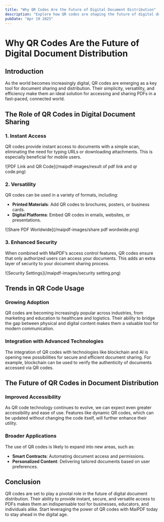 ```yaml
---
title: "Why QR Codes Are the Future of Digital Document Distribution"
description: "Explore how QR codes are shaping the future of digital document sharing and distribution."
pubDate: "Apr 19 2025"
---
```


# Why QR Codes Are the Future of Digital Document Distribution

## Introduction

As the world becomes increasingly digital, QR codes are emerging as a key tool for document sharing and distribution. Their simplicity, versatility, and efficiency make them an ideal solution for accessing and sharing PDFs in a fast-paced, connected world.

## The Role of QR Codes in Digital Document Sharing

### 1. Instant Access

QR codes provide instant access to documents with a simple scan, eliminating the need for typing URLs or downloading attachments. This is especially beneficial for mobile users.

![PDF Link and QR Code](/maipdf-images/result of pdf link and qr code.png)

### 2. Versatility

QR codes can be used in a variety of formats, including:

- **Printed Materials**: Add QR codes to brochures, posters, or business cards.
- **Digital Platforms**: Embed QR codes in emails, websites, or presentations.

![Share PDF Worldwide](/maipdf-images/share pdf wordwide.png)

### 3. Enhanced Security

When combined with MaiPDF’s access control features, QR codes ensure that only authorized users can access your documents. This adds an extra layer of security to your document sharing process.

![Security Settings](/maipdf-images/security setting.png)

## Trends in QR Code Usage

### Growing Adoption

QR codes are becoming increasingly popular across industries, from marketing and education to healthcare and logistics. Their ability to bridge the gap between physical and digital content makes them a valuable tool for modern communication.

### Integration with Advanced Technologies

The integration of QR codes with technologies like blockchain and AI is opening new possibilities for secure and efficient document sharing. For example, blockchain can be used to verify the authenticity of documents accessed via QR codes.

## The Future of QR Codes in Document Distribution

### Improved Accessibility

As QR code technology continues to evolve, we can expect even greater accessibility and ease of use. Features like dynamic QR codes, which can be updated without changing the code itself, will further enhance their utility.

### Broader Applications

The use of QR codes is likely to expand into new areas, such as:

- **Smart Contracts**: Automating document access and permissions.
- **Personalized Content**: Delivering tailored documents based on user preferences.

## Conclusion

QR codes are set to play a pivotal role in the future of digital document distribution. Their ability to provide instant, secure, and versatile access to PDFs makes them an indispensable tool for businesses, educators, and individuals alike. Start leveraging the power of QR codes with MaiPDF today to stay ahead in the digital age.